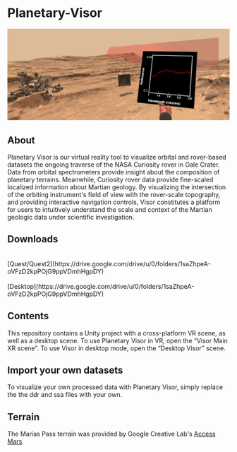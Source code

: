 # Planetary-Visor
![](Images/teaser.png)
## About
Planetary Visor is our virtual reality tool to visualize orbital and rover-based datasets the ongoing traverse of the NASA Curiosity rover in Gale Crater. Data from orbital spectrometers provide insight about the composition of planetary terrains. Meanwhile, Curiosity rover data provide fine-scaled localized information about Martian geology.
By visualizing the intersection of the orbiting instrument's field of view with the rover-scale topography, and providing interactive navigation controls, Visor constitutes a platform for users to intuitively understand the scale and context of the Martian geologic data under scientific investigation.
## Downloads
<br>
[Quest/Quest2](https://drive.google.com/drive/u/0/folders/1saZhpeA-oVFzD2kpPOjG9ppVDmhHgpDY)
<br/>
<br>
[Desktop](https://drive.google.com/drive/u/0/folders/1saZhpeA-oVFzD2kpPOjG9ppVDmhHgpDY)
<br/>

## Contents
This repository contains a Unity project with a cross-platform VR scene, as well as a desktop scene. To use Planetary Visor in VR, open the “Visor Main XR scene”. To use Visor in desktop mode, open the “Desktop Visor” scene.
## Import your own datasets
To visualize your own processed data with Planetary Visor, simply replace the the ddr and ssa files with your own.
## Terrain
The Marias Pass terrain was provided by Google Creative Lab's [Access Mars](https://github.com/googlecreativelab/access-mars).

